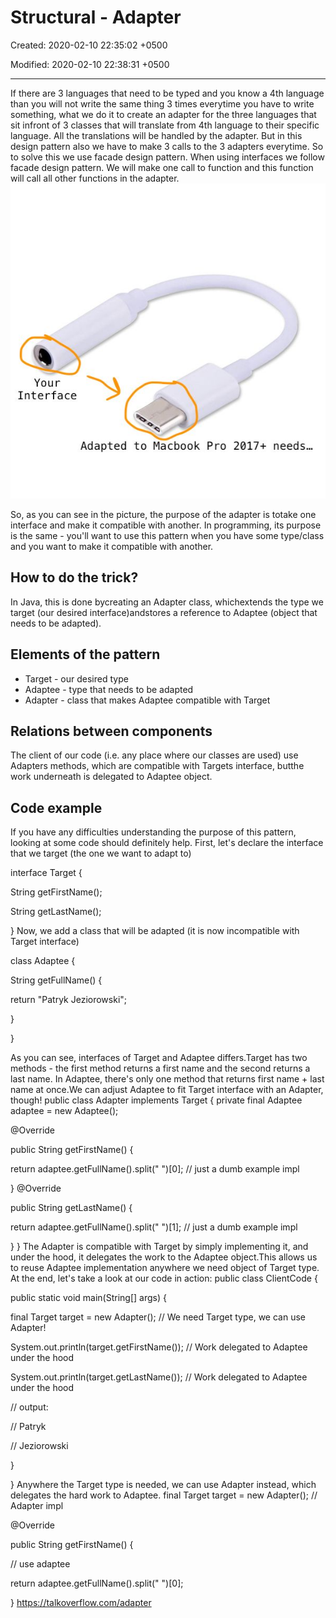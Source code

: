 # Structural - Adapter

Created: 2020-02-10 22:35:02 +0500

Modified: 2020-02-10 22:38:31 +0500

---

If there are 3 languages that need to be typed and you know a 4th language than you will not write the same thing 3 times everytime you have to write something, what we do it to create an adapter for the three languages that sit infront of 3 classes that will translate from 4th language to their specific language. All the translations will be handled by the adapter.
But in this design pattern also we have to make 3 calls to the 3 adapters everytime. So to solve this we use facade design pattern. When using interfaces we follow facade design pattern. We will make one call to function and this function will call all other functions in the adapter.
![image](media/Structural---Adapter-image1.jpg)

So, as you can see in the picture, the purpose of the adapter is totake one interface and make it compatible with another. In programming, its purpose is the same - you'll want to use this pattern when you have some type/class and you want to make it compatible with another.
## How to do the trick?

In Java, this is done bycreating an Adapter class, whichextends the type we target (our desired interface)andstores a reference to Adaptee (object that needs to be adapted).
## Elements of the pattern
-   Target - our desired type
-   Adaptee - type that needs to be adapted
-   Adapter - class that makes Adaptee compatible with Target
## Relations between components

The client of our code (i.e. any place where our classes are used) use Adapters methods, which are compatible with Targets interface, butthe work underneath is delegated to Adaptee object.
## Code example

If you have any difficulties understanding the purpose of this pattern, looking at some code should definitely help.
First, let's declare the interface that we target (the one we want to adapt to)

interface Target {

String getFirstName();

String getLastName();

}
Now, we add a class that will be adapted (it is now incompatible with Target interface)

class Adaptee {

String getFullName() {

return "Patryk Jeziorowski";

}

}

As you can see, interfaces of Target and Adaptee differs.Target has two methods - the first method returns a first name and the second returns a last name. In Adaptee, there's only one method that returns first name + last name at once.We can adjust Adaptee to fit Target interface with an Adapter, though!
public class Adapter implements Target {
private final Adaptee adaptee = new Adaptee();

@Override

public String getFirstName() {

return adaptee.getFullName().split(" ")[0]; // just a dumb example impl

}
@Override

public String getLastName() {

return adaptee.getFullName().split(" ")[1]; // just a dumb example impl

}
}
The Adapter is compatible with Target by simply implementing it, and under the hood, it delegates the work to the Adaptee object.This allows us to reuse Adaptee implementation anywhere we need object of Target type.
At the end, let's take a look at our code in action:
public class ClientCode {

public static void main(String[] args) {

final Target target = new Adapter(); // We need Target type, we can use Adapter!

System.out.println(target.getFirstName()); // Work delegated to Adaptee under the hood

System.out.println(target.getLastName()); // Work delegated to Adaptee under the hood

// output:

// Patryk

// Jeziorowski

}

}
Anywhere the Target type is needed, we can use Adapter instead, which delegates the hard work to Adaptee.
final Target target = new Adapter();
// Adapter impl

@Override

public String getFirstName() {

// use adaptee

return adaptee.getFullName().split(" ")[0];

}
<https://talkoverflow.com/adapter>
